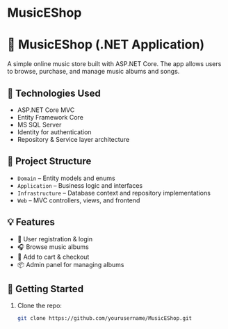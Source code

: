 # MusicEShop

# 🎵 MusicEShop (.NET Application)

A simple online music store built with ASP.NET Core. The app allows users to browse, purchase, and manage music albums and songs.

## 🔧 Technologies Used

- ASP.NET Core MVC
- Entity Framework Core
- MS SQL Server
- Identity for authentication
- Repository & Service layer architecture

## 📁 Project Structure

- `Domain` – Entity models and enums
- `Application` – Business logic and interfaces
- `Infrastructure` – Database context and repository implementations
- `Web` – MVC controllers, views, and frontend

## 💡 Features

- 🔐 User registration & login
- 🎧 Browse music albums
- 🛒 Add to cart & checkout
- 📦 Admin panel for managing albums

## 🚀 Getting Started

1. Clone the repo:
   ```bash
   git clone https://github.com/yourusername/MusicEShop.git


